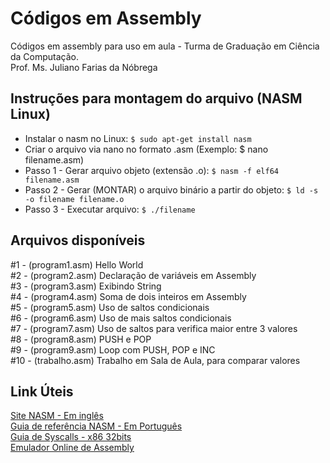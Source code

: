 # Códigos em Assembly
Códigos em assembly para uso em aula - Turma de Graduação em Ciência da Computação.<br>
Prof. Ms. Juliano Farias da Nóbrega

## Instruções para montagem do arquivo (NASM Linux)

- Instalar o nasm no Linux: `$ sudo apt-get install nasm`
- Criar o arquivo via nano no formato .asm (Exemplo: $ nano filename.asm)
- Passo 1 - Gerar arquivo objeto (extensão .o): `$ nasm -f elf64 filename.asm`
- Passo 2 - Gerar (MONTAR) o arquivo binário a partir do objeto: `$ ld -s -o filename filename.o`
- Passo 3 - Executar arquivo: `$ ./filename`

## Arquivos disponíveis

#1 - (program1.asm) Hello World <br>
#2 - (program2.asm) Declaração de variáveis em Assembly <br>
#3 - (program3.asm) Exibindo String<br>
#4 - (program4.asm) Soma de dois inteiros em Assembly <br>
#5 - (program5.asm) Uso de saltos condicionais <br>
#6 - (program6.asm) Uso de mais saltos condicionais <br>
#7 - (program7.asm) Uso de saltos para verifica maior entre 3 valores <br>
#8 - (program8.asm) PUSH e POP <br>
#9 - (program9.asm) Loop com PUSH, POP e INC <br>
#10 - (trabalho.asm) Trabalho em Sala de Aula, para comparar valores <br>

## Link Úteis

[Site NASM - Em inglês](https://www.nasm.us/) <br>
[Guia de referência NASM - Em Português](https://mentebinaria.gitbook.io/assembly/) <br>
[Guia de Syscalls - x86 32bits](https://chromium.googlesource.com/chromiumos/docs/+/master/constants/syscalls.md) <br>
[Emulador Online de Assembly](https://www.jdoodle.com/compile-assembler-nasm-online/) <br>

